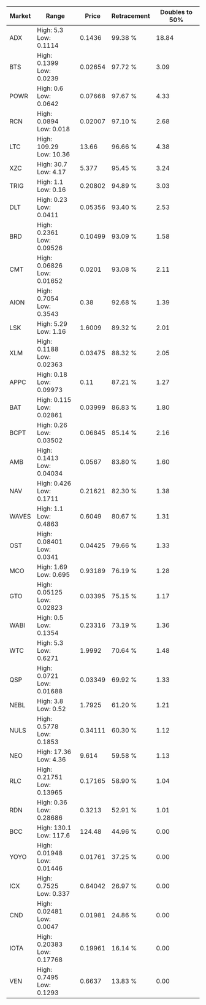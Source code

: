 | Market | Range | Price| Retracement | Doubles to 50% |
| --- | --- | --- | --- | --- |
| ADX | High: 5.3<br />Low: 0.1114 | 0.1436 | 99.38 % | 18.84 |
| BTS | High: 0.1399<br />Low: 0.0239 | 0.02654 | 97.72 % | 3.09 |
| POWR | High: 0.6<br />Low: 0.0642 | 0.07668 | 97.67 % | 4.33 |
| RCN | High: 0.0894<br />Low: 0.018 | 0.02007 | 97.10 % | 2.68 |
| LTC | High: 109.29<br />Low: 10.36 | 13.66 | 96.66 % | 4.38 |
| XZC | High: 30.7<br />Low: 4.17 | 5.377 | 95.45 % | 3.24 |
| TRIG | High: 1.1<br />Low: 0.16 | 0.20802 | 94.89 % | 3.03 |
| DLT | High: 0.23<br />Low: 0.0411 | 0.05356 | 93.40 % | 2.53 |
| BRD | High: 0.2361<br />Low: 0.09526 | 0.10499 | 93.09 % | 1.58 |
| CMT | High: 0.06826<br />Low: 0.01652 | 0.0201 | 93.08 % | 2.11 |
| AION | High: 0.7054<br />Low: 0.3543 | 0.38 | 92.68 % | 1.39 |
| LSK | High: 5.29<br />Low: 1.16 | 1.6009 | 89.32 % | 2.01 |
| XLM | High: 0.1188<br />Low: 0.02363 | 0.03475 | 88.32 % | 2.05 |
| APPC | High: 0.18<br />Low: 0.09973 | 0.11 | 87.21 % | 1.27 |
| BAT | High: 0.115<br />Low: 0.02861 | 0.03999 | 86.83 % | 1.80 |
| BCPT | High: 0.26<br />Low: 0.03502 | 0.06845 | 85.14 % | 2.16 |
| AMB | High: 0.1413<br />Low: 0.04034 | 0.0567 | 83.80 % | 1.60 |
| NAV | High: 0.426<br />Low: 0.1711 | 0.21621 | 82.30 % | 1.38 |
| WAVES | High: 1.1<br />Low: 0.4863 | 0.6049 | 80.67 % | 1.31 |
| OST | High: 0.08401<br />Low: 0.0341 | 0.04425 | 79.66 % | 1.33 |
| MCO | High: 1.69<br />Low: 0.695 | 0.93189 | 76.19 % | 1.28 |
| GTO | High: 0.05125<br />Low: 0.02823 | 0.03395 | 75.15 % | 1.17 |
| WABI | High: 0.5<br />Low: 0.1354 | 0.23316 | 73.19 % | 1.36 |
| WTC | High: 5.3<br />Low: 0.6271 | 1.9992 | 70.64 % | 1.48 |
| QSP | High: 0.0721<br />Low: 0.01688 | 0.03349 | 69.92 % | 1.33 |
| NEBL | High: 3.8<br />Low: 0.52 | 1.7925 | 61.20 % | 1.21 |
| NULS | High: 0.5778<br />Low: 0.1853 | 0.34111 | 60.30 % | 1.12 |
| NEO | High: 17.36<br />Low: 4.36 | 9.614 | 59.58 % | 1.13 |
| RLC | High: 0.21751<br />Low: 0.13965 | 0.17165 | 58.90 % | 1.04 |
| RDN | High: 0.36<br />Low: 0.28686 | 0.3213 | 52.91 % | 1.01 |
| BCC | High: 130.1<br />Low: 117.6 | 124.48 | 44.96 % | 0.00 |
| YOYO | High: 0.01948<br />Low: 0.01446 | 0.01761 | 37.25 % | 0.00 |
| ICX | High: 0.7525<br />Low: 0.337 | 0.64042 | 26.97 % | 0.00 |
| CND | High: 0.02481<br />Low: 0.0047 | 0.01981 | 24.86 % | 0.00 |
| IOTA | High: 0.20383<br />Low: 0.17768 | 0.19961 | 16.14 % | 0.00 |
| VEN | High: 0.7495<br />Low: 0.1293 | 0.6637 | 13.83 % | 0.00 |
